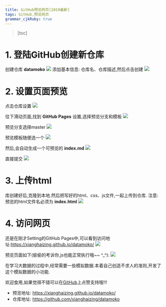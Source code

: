 ```yaml
---
title: GitHub预览网页[2019最新] 
tags: GitHub,预览网页
grammar_cjkRuby: true
---
```

> [toc]

# 1. 登陆GitHub创建新仓库

创建仓库 **datamoko**
![](./images/1558002845538.png)
添加基本信息: 仓库名、仓库描述,然后点击创建
![](./images/1558003209270.png)

# 2. 设置页面预览
点击仓库设置
![](./images/1558003285737.png)

往下滑动页面,找到 **GitHub Pages** 设置,选择预览分支和模板
![](./images/1558003467541.png)

预览分支选择master
![](./images/1558003542256.png)

预览模板随便选一个
![](./images/1558003594043.png)

然后,会自动生成一个可预览的 **index.md**
![](./images/1558003677337.png)

直接提交
![](./images/1558003730324.png)

# 3. 上传html
库创建好后,克隆到本地.然后把写好的html、css、js文件,一起上传到仓库.
注意: 预览的html文件名必须为 **index.html**
![](./images/1558004111187.png)

# 4. 访问网页
还是在刚才Setting的GitHub Pages中,可以看到访问地址:https://xianghaizing.github.io/datamoko/
![](./images/1558004273778.png)

预览页面如下(偷偷的考诉你,js也能正常执行哦~~ ^_^):
![](./images/1558004438346.png)

在学习大数据的过程中,经常需要一些模拟数据.本着自己创造不求人的准则,开发了这个模拟数据的小功能.

欢迎食用,如果觉得不错可以在[GitHub](https://github.com/xianghaizing/datamoko)上点赞支持哦!!!

- 预览地址: https://xianghaizing.github.io/datamoko/
- 仓库地址: https://github.com/xianghaizing/datamoko
